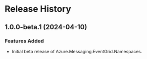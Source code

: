 # Release History

## 1.0.0-beta.1 (2024-04-10)

### Features Added

- Initial beta release of Azure.Messaging.EventGrid.Namespaces.

